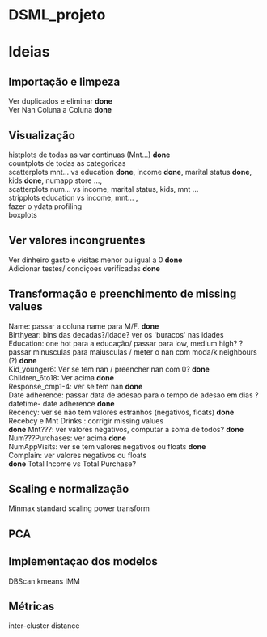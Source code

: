 # DSML_projeto
# Ideias

## Importação e limpeza 

Ver duplicados e eliminar **done** <br>
Ver Nan Coluna a Coluna **done** <br>

## Visualização

histplots de todas as var continuas (Mnt...) **done** <br> 
countplots de todas as categoricas <br>
scatterplots mnt... vs education **done**, income **done**, marital status **done**, kids **done**, numapp store ..., <br>
scatterplots num... vs income, marital status, kids, mnt ... <br>
stripplots education vs income, mnt... , <br>
fazer o ydata profiling <br>
boxplots <br>

## Ver valores incongruentes

Ver dinheiro gasto e visitas menor ou igual a 0 **done** <br> 
Adicionar testes/ condiçoes verificadas **done** <br>

## Transformação e preenchimento de missing values

Name: passar a coluna name para M/F. **done** <br>
Birthyear: bins das decadas?/idade?  ver os 'buracos' nas idades <br>
Education: one hot para a educação/ passar para low, medium high? ? passar minusculas para maiusculas / meter o nan com moda/k neighbours (?) **done** <br>
Kid_younger6: Ver se tem nan / preencher nan com 0? **done** <br> 
Children_6to18: Ver acima **done** <br>
Response_cmp1-4: ver se tem nan **done** <br>
Date adherence: passar data de adesao para o tempo de adesao em dias ? datetime- date adherence **done** <br>
Recency: ver se não tem valores estranhos (negativos, floats) **done** <br>
Recebcy e Mnt Drinks : corrigir missing values <br> **done**
Mnt???: ver valores negativos, computar a soma de todos? **done** <br>
Num???Purchases: ver acima **done** <br>
NumAppVisits: ver se tem valores negativos ou floats **done** <br>
Complain: ver valores negativos ou floats <br> **done**
Total Income vs Total Purchase?

## Scaling e normalização

Minmax
standard scaling
power transform

## PCA

## Implementaçao dos modelos

DBScan
kmeans
IMM

## Métricas

inter-cluster distance

